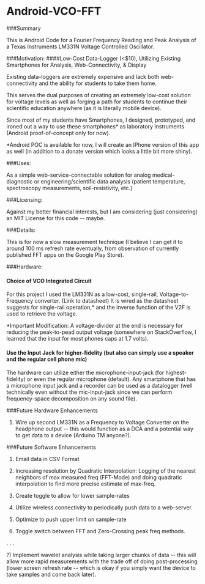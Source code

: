 Android-VCO-FFT
===============


###Summary

This is Android Code for a Fourier Frequency Reading and Peak Analysis of a Texas Instruments LM331N Voltage Controlled Oscillator.


###Motivation: 
####Low-Cost Data-Logger (<$10), Utilizing Existing Smartphones for Analysis, Web-Connectivity, & Display

Existing data-loggers are extremely expensive and lack both web-connectivity and the ability for students to take them home.

This serves the dual purposes of creating an extremely low-cost solution for voltage levels as well as forging a path for students to continue their scientific education anywhere (as it is literally mobile device). 

Since most of my students have Smartphones, I designed, prototyped, and ironed out a way to use these smartphones* as laboratory instruments (Android proof-of-concept only for now).

*Android POC is available for now, I will create an IPhone version of this app as well (in addition to a donate version which looks a little bit more shiny).


###Uses:

As a simple web-service-connectable solution for analog medical-diagnostic or engineering/scientific data analysis (patient temperature, spectroscopy measurements, soil-resistivity, etc.)


###Licensing:

Against my better financial interests, but I am considering (just considering) an MIT License for this code -- maybe.


###Details:

This is for now a slow measurement technique (I believe I can get it to around 100 ms refresh rate eventually, from observation of currently published FFT apps on the Google Play Store).




###Hardware:


#### Choice of VCO Integrated Circuit
For this project I used the LM331N as a low-cost, single-rail, Voltage-to-Frequency converter. (Link to datasheet)
It is wired as the datasheet suggests for single-rail operation,* and the inverse function of the V2F is used to retrieve the voltage.


*Important Modification: A voltage-divider at the end is necessary for reducing the peak-to-pead output voltage (somewhere on StackOverflow, I learned that the input for most phones caps at 1.7 volts).


#### Use the Input Jack for higher-fidelity (but also can simply use a speaker and the regular cell phone mic)
The hardware can utilize either the microphone-input-jack (for highest-fidelity) or even the regular microphone (default).
Any smartphone that has a microphone input jack and a recorder can be used as a datalogger (well technically even without the mic-input-jack since we can perform frequency-space decomposition on any sound file).




###Future Hardware Enhancements


1) Wire up second LM331N as a Frequency to Voltage Converter on the headphone output -- this would function as a DCA and a potential way to get data to a device (Arduino TM anyone?).


###Future Software Enhancements

1) Email data in CSV Format

2) Increasing resolution by Quadratic Interpolation: Logging of the nearest neighbors of max measured freq (FFT-Mode) and doing quadratic interpolation to find more precise estimate of max-freq.

3) Create toggle to allow for lower sample-rates

4) Utilize wireless connectivity to periodically push data to a web-server.

5) Optimize to push upper limit on sample-rate

6) Toggle switch between FFT and Zero-Crossing peak freq methods.

.
.
.

?) Implement wavelet analysis while taking larger chunks of data -- this will allow more rapid measurements with the trade off of doing post-processing (lower screen refresh rate -- which is okay if you simply want the device to take samples and come back later).




